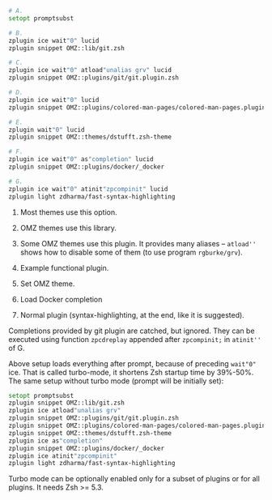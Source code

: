 ``` zsh
# A.
setopt promptsubst

# B.
zplugin ice wait"0" lucid
zplugin snippet OMZ::lib/git.zsh

# C.
zplugin ice wait"0" atload"unalias grv" lucid
zplugin snippet OMZ::plugins/git/git.plugin.zsh

# D.
zplugin ice wait"0" lucid
zplugin snippet OMZ::plugins/colored-man-pages/colored-man-pages.plugin.zsh

# E.
zplugin wait"0" lucid
zplugin snippet OMZ::themes/dstufft.zsh-theme

# F.
zplugin ice wait"0" as"completion" lucid
zplugin snippet OMZ::plugins/docker/_docker

# G.
zplugin ice wait"0" atinit"zpcompinit" lucid
zplugin light zdharma/fast-syntax-highlighting
```

1.  Most themes use this option.

2.  OMZ themes use this library.

3.  Some OMZ themes use this plugin. It provides many aliases –
    `atload''` shows how to disable some of them (to use program
    `rgburke/grv`).

4.  Example functional plugin.

5.  Set OMZ theme.

6.  Load Docker completion

7.  Normal plugin (syntax-highlighting, at the end, like it is
    suggested).

Completions provided by git plugin are catched, but ignored. They can be
executed using function `zpcdreplay` appended after `zpcompinit;` in
`atinit''` of G.

Above setup loads everything after prompt, because of preceding
`wait"0"` ice. That is called turbo-mode, it shortens Zsh startup time
by 39%-50%. The same setup without turbo mode (prompt will be initially
set):

``` zsh
setopt promptsubst
zplugin snippet OMZ::lib/git.zsh
zplugin ice atload"unalias grv"
zplugin snippet OMZ::plugins/git/git.plugin.zsh
zplugin snippet OMZ::plugins/colored-man-pages/colored-man-pages.plugin.zsh
zplugin snippet OMZ::themes/dstufft.zsh-theme
zplugin ice as"completion"
zplugin snippet OMZ::plugins/docker/_docker
zplugin ice atinit"zpcompinit"
zplugin light zdharma/fast-syntax-highlighting
```

Turbo mode can be optionally enabled only for a subset of plugins or for
all plugins. It needs Zsh \>= 5.3.
